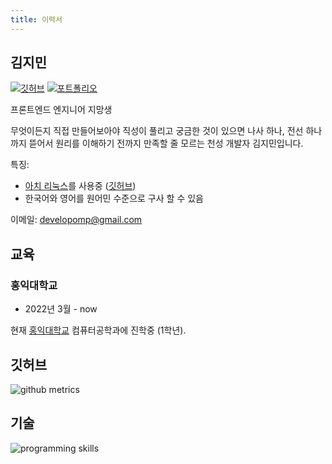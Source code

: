 ```yaml
---
title: 이력서
---
```


## 김지민

[![깃허브](https://img.shields.io/badge/깃허브-black?style=for-the-badge&logo=github)](https://github.com/developomp)
[![포트폴리오](https://img.shields.io/badge/포트폴리오-grey?style=for-the-badge)](/portfolio)

프론트엔드 엔지니어 지망생

무엇이든지 직접 만들어보아야 직성이 풀리고 궁금한 것이 있으면 나사 하나,
전선 하나까지 뜯어서 원리를 이해하기 전까지 만족할 줄 모르는 천성 개발자 김지민입니다.

특징:

- [아치 리눅스](https://archlinux.org)를 사용중 ([깃허브](https://github.com/developomp/setup))
- 한국어와 영어를 원어민 수준으로 구사 할 수 있음

이메일: developomp@gmail.com

## 교육

### 홍익대학교

- 2022년 3월 - now

현재 [홍익대학교](https://wwwce.hongik.ac.kr) 컴퓨터공학과에 진학중 (1학년).

## 깃허브

<img alt="github metrics" src="https://raw.githubusercontent.com/developomp/developomp/master/github-metrics.svg" style="display: block; margin-left: auto; margin-right: auto; max-width: 100%;">

## 기술

<img alt="programming skills" src="/img/skills.svg" style="display: block; margin-left: auto; margin-right: auto; max-width: 100%;" />
